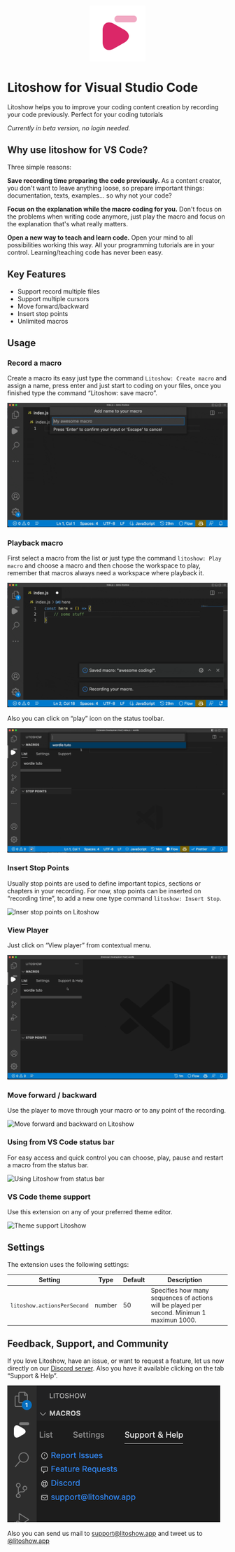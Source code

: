 <p align="center">
  <img alt="Litoshow Logo" src="https://github.com/fernandops26/litoshow-vscode/blob/main/assets/litoshow-logo-128x128.png?raw=true">
</p>

# Litoshow for Visual Studio Code

Litoshow helps you to improve your coding content creation by recording your code previously. Perfect for your coding tutorials

_Currently in beta version, no login needed._

## Why use litoshow for VS Code?

Three simple reasons:

<b>Save recording time preparing the code previously.</b> As a content creator, you don't want to leave anything loose, so prepare important things: documentation, texts, examples... so why not your code?

<b>Focus on the explanation while the macro coding for you.</b> Don't focus on the problems when writing code anymore, just play the macro and focus on the explanation that's what really matters.

<b>Open a new way to teach and learn code.</b> Open your mind to all possibilities working this way. All your programming tutorials are in your control. Learning/teaching code has never been easy.

## Key Features

- Support record multiple files
- Support multiple cursors
- Move forward/backward
- Insert stop points
- Unlimited macros

## Usage

### Record a macro

Create a macro its easy just type the command `Litoshow: Create macro` and assign a name, press enter and just start to coding on your files, once you finished type the command “Litoshow: save macro”.

<img alt="Record macro on Litoshow" src="https://github.com/fernandops26/litoshow-vscode/blob/main/assets/vscode-litoshow/litoshow-record-a-macro.gif?raw=true">

### Playback macro

First select a macro from the list or just type the command `litoshow: Play macro` and choose a macro and then choose the workspace to play, remember that macros always need a workspace where playback it.

<img alt="Playback macro on Litoshow" src="https://github.com/fernandops26/litoshow-vscode/blob/main/assets/vscode-litoshow/litoshow-playback-macro.gif?raw=true">

Also you can click on “play” icon on the status toolbar.

<img alt="Playback macro on Litoshow from status bar" src="https://github.com/fernandops26/litoshow-vscode/blob/main/assets/vscode-litoshow/litoshow-playback-macro-status-bar.gif?raw=true">

### Insert Stop Points

Usually stop points are used to define important topics, sections or chapters in your recording. For now, stop points can be inserted on “recording time”, to add a new one type command `litoshow: Insert Stop`.

<img alt="Inser stop points on Litoshow" src="https://github.com/fernandops26/litoshow-vscode/blob/main/assets/vscode-litoshow/litoshow-insert-stop-points.gif?raw=true">

### View Player

Just click on “View player” from contextual menu.

<img alt="View player on Litoshow" src="https://github.com/fernandops26/litoshow-vscode/blob/main/assets/vscode-litoshow/litoshow-view-player.gif?raw=true">

### Move forward / backward

Use the player to move through your macro or to any point of the recording.

<img alt="Move forward and backward on Litoshow" src="https://github.com/fernandops26/litoshow-vscode/blob/main/assets/vscode-litoshow/litoshow-move-forward-backward-any-point.gif?raw=true">

### Using from VS Code status bar

For easy access and quick control you can choose, play, pause and restart a macro from the status bar.

<img alt="Using Litoshow from status bar" src="https://github.com/fernandops26/litoshow-vscode/blob/main/assets/vscode-litoshow/litoshow-using-from-status-bar.gif?raw=true">

### VS Code theme support

Use this extension on any of your preferred theme editor.

<img alt="Theme support Litoshow" src="https://github.com/fernandops26/litoshow-vscode/blob/main/assets/vscode-litoshow/litoshow-vscode-theme-support.gif?raw=true">

## Settings

The extension uses the following settings:

| **Setting**                 | **Type** | **Default** | **Description**                                                                            |     |
| --------------------------- | -------- | ----------- | ------------------------------------------------------------------------------------------ | --- |
| `litoshow.actionsPerSecond` | number   | 50          | Specifies how many sequences of actions will be played per second. Minimun 1 maximun 1000. |     |

## **Feedback, Support, and Community**

If you love Litoshow, have an issue, or want to request a feature, let us now directly on our <a href='https://discord.gg/f3FWAB5spU' target="_blank">Discord server</a>. Also you have it available clicking on the tab “Support & Help”.

<img alt="Send feedback, support and joint to the community" src="https://github.com/fernandops26/litoshow-vscode/blob/main/assets/vscode-litoshow/litoshow-support-and-help.png?raw=true">

Also you can send us mail to <a href="mailto:support@litoshow.app">support@litoshow.app</a> and tweet us to <a href="https://twitter.com/Litoshow_app" target="_blank">@litoshow.app</a>
